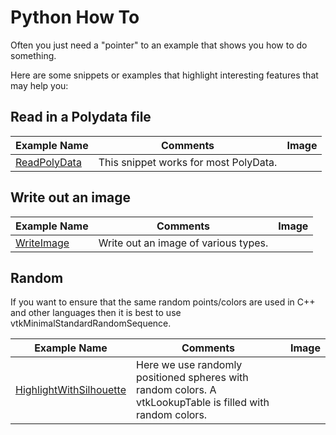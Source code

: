 # Python How To

Often you just need a "pointer" to an example that shows you how to do something.

Here are some snippets or examples that highlight interesting features that may help you:

## Read in a Polydata file

| Example Name | Comments | Image |
| -------------- | ---------------------- | ------- |
[ReadPolyData](/Python/Snippets/ReadPolyData.md) | This snippet works for most PolyData.

## Write out an image

| Example Name | Comments | Image |
| -------------- | ---------------------- | ------- |
[WriteImage](/Python/Snippets/WriteImage.md) | Write out an image of various types.

## Random

If you want to ensure that the same random points/colors are used in C++ and other languages then it is best to use vtkMinimalStandardRandomSequence.

| Example Name | Comments | Image |
| -------------- | ---------------------- | ------- |
[HighlightWithSilhouette](/Cxx/Python/HighlightWithSilhouette) | Here we use randomly positioned spheres with random colors. A vtkLookupTable is filled with random colors.
